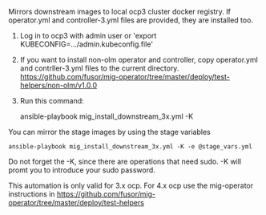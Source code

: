 Mirrors downstream images to local ocp3 cluster docker registry. If operator.yml and controller-3.yml files are provided, they are installed too.

1. Log in to ocp3 with admin user or 'export KUBECONFIG=.../admin.kubeconfig.file'
2. If you want to install non-olm operator and controller, copy operator.yml and contrller-3.yml files to the current directory.
    https://github.com/fusor/mig-operator/tree/master/deploy/test-helpers/non-olm/v1.0.0
3. Run this command:

    ansible-playbook mig_install_downstream_3x.yml -K

You can mirror the stage images by using the stage variables

    ansible-playbook mig_install_downstream_3x.yml -K -e @stage_vars.yml

Do not forget the -K, since there are operations that need sudo. -K will promt you to introduce your sudo password.

This automation is only valid for 3.x ocp. For 4.x ocp use the mig-operator instructions in https://github.com/fusor/mig-operator/tree/master/deploy/test-helpers
